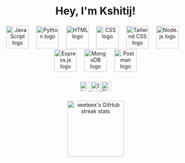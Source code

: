 <h1 align="center">Hey, I'm Kshitij! </h1>

###

<div align="center">
  <img src="https://skillicons.dev/icons?i=js" height="60" alt="JavaScript logo" />
  <img width="12" />
  <img src="https://skillicons.dev/icons?i=py" height="60" alt="Python logo" />
  <img width="12" />
  <img src="https://skillicons.dev/icons?i=html" height="60" alt="HTML logo" />
  <img width="12" />
  <img src="https://skillicons.dev/icons?i=css" height="60" alt="CSS logo" />
  <img width="12" />
  <img src="https://skillicons.dev/icons?i=tailwind" height="60" alt="Tailwind CSS logo" />
  <img width="12" />
  <img src="https://skillicons.dev/icons?i=nodejs" height="60" alt="Node.js logo" />
  <img width="12" />
  <img src="https://skillicons.dev/icons?i=express" height="60" alt="Express.js logo" />
  <img width="12" />
  <img src="https://skillicons.dev/icons?i=mongodb" height="60" alt="MongoDB logo" />
  <img width="12" />
  <img src="https://skillicons.dev/icons?i=postman" height="60" alt="Postman logo" />
</div>

###

<div align="center">
  <a href="https://www.linkedin.com" target="_blank">
    <img src="https://img.shields.io/static/v1?message=LinkedIn&logo=linkedin&label=&color=0077B5&logoColor=white&labelColor=&style=for-the-badge" height="25" alt="LinkedIn" />
  </a>
  <a href="https://www.instagram.com/xeeteex/" target="_blank">
    <img src="https://img.shields.io/static/v1?message=Instagram&logo=instagram&label=&color=E4405F&logoColor=white&labelColor=&style=for-the-badge" height="25" alt="Instagram" />
  </a>
  <a href="https://discord.com/users/597346106254295041" target="_blank">
    <img src="https://img.shields.io/static/v1?message=Discord&logo=discord&label=&color=7289DA&logoColor=white&labelColor=&style=for-the-badge" height="25" alt="Discord" />
  </a>
  </div>

###

<div align="center">
  <img src="https://streak-stats.demolab.com?user=xeeteex&locale=en&mode=daily&theme=dracula&hide_border=false&border_radius=5" height="150" alt="xeeteex's GitHub streak stats" />
</div>

###
